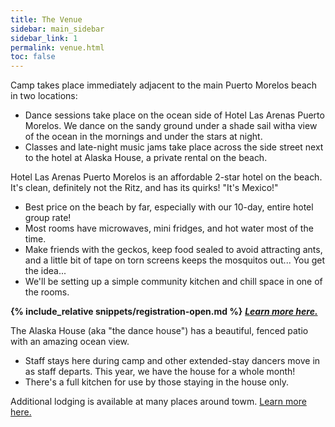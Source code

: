 ```yaml
---
title: The Venue
sidebar: main_sidebar
sidebar_link: 1
permalink: venue.html
toc: false
---
```


Camp takes place immediately adjacent to the main Puerto Morelos beach in two locations:

* Dance sessions take place on the ocean side of Hotel Las Arenas Puerto Morelos. We dance on the sandy ground under a shade sail witha view of the ocean in the mornings and under the stars at night.
* Classes and late-night music jams take place across the side street next to the hotel at Alaska House, a private rental on the beach.

Hotel Las Arenas Puerto Morelos is an affordable 2-star hotel on the beach. It's clean, definitely not the Ritz, and has its quirks! "It's Mexico!" 
  * Best price on the beach by far, especially with our 10-day, entire hotel group rate!
  * Most rooms have microwaves, mini fridges, and hot water most of the time.
  * Make friends with the geckos, keep food sealed to avoid attracting ants, and a little bit of tape on torn screens keeps the mosquitos out... You get the idea...
  * We'll be setting up a simple community kitchen and chill space in one of the rooms.

**{% include_relative snippets/registration-open.md %}** ***[Learn more here.](booking-las-arenas.md)***

The Alaska House (aka "the dance house") has a beautiful, fenced patio with an amazing ocean view.
  * Staff stays here during camp and other extended-stay dancers move in as staff departs. This year, we have the house for a whole month!
  * There's a full kitchen for use by those staying in the house only.

Additional lodging is available at many places around towm. [Learn more here.](./lodging-options.md)